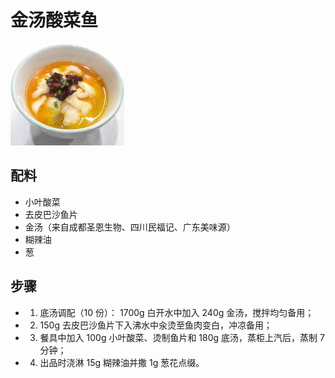 # 金汤酸菜鱼

![金汤酸菜鱼](/images/金汤酸菜鱼.png)

## 配料

- 小叶酸菜
- 去皮巴沙鱼片
- 金汤（来自成都圣恩生物、四川民福记、广东美味源）
- 糊辣油
- 葱

## 步骤

- 1. 底汤调配（10 份）： 1700g 白开水中加入 240g 金汤，搅拌均匀备用；
- 2. 150g 去皮巴沙鱼片下入沸水中汆烫至鱼肉变白，冲凉备用；
- 3. 餐具中加入 100g 小叶酸菜、烫制鱼片和 180g 底汤，蒸柜上汽后，蒸制 7 分钟；
- 4. 出品时浇淋 15g 糊辣油并撒 1g 葱花点缀。
